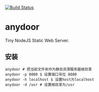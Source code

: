 [![Build Status](https://travis-ci.com/ansing100/anydoor.svg?branch=master)](https://travis-ci.com/ansing100/anydoor)

# anydoor
Tiny NodeJS Static Web Server.

## 安装
```
anydoor # 把当前文件夹作为静态资源服务器根目录
anydoor -p 8080 $ 设置端口号位 8080
anydoor -h localhost $ 设置host为localhost
anydoor -d /usr # 设置根目录为/usr
```


